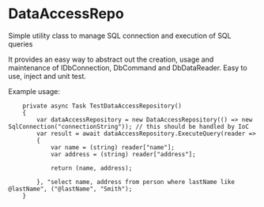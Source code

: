 # DataAccessRepo
Simple utility class to manage SQL connection and execution of SQL queries

It provides an easy way to abstract out the creation, usage and maintenance of IDbConnection, DbCommand and DbDataReader. Easy to use, inject and unit test.

Example usage:

        private async Task TestDataAccessRepository()
        {
            var dataAccessRepository = new DataAccessRepository(() => new SqlConnection("connectionString")); // this should be handled by IoC
            var result = await dataAccessRepository.ExecuteQuery(reader =>
            {
                var name = (string) reader["name"];
                var address = (string) reader["address"];

                return (name, address);

            }, "select name, address from person where lastName like @lastName", ("@lastName", "Smith");
        }
